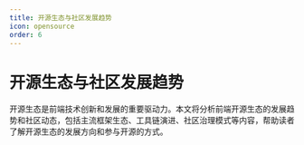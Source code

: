 ```yaml
---
title: 开源生态与社区发展趋势
icon: opensource
order: 6
---
```


# 开源生态与社区发展趋势

开源生态是前端技术创新和发展的重要驱动力。本文将分析前端开源生态的发展趋势和社区动态，包括主流框架生态、工具链演进、社区治理模式等内容，帮助读者了解开源生态的发展方向和参与开源的方式。
